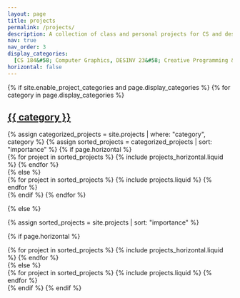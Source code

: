 ```yaml
---
layout: page
title: projects
permalink: /projects/
description: A collection of class and personal projects for CS and design. After taking DESINV 22 (Prototyping and Fabrication) @ UC Berkeley, I discovered that I enjoy design (primarily prototyping). I've completed Berkeley's Certificate in Design Innovation and SCET's Certificate in Entrepreneurship & Technology and hope to get more involved with human-centered interaction research and robotics. In the meantime, my goal is to one day own my personal 3D printer and laser cutter (Glowforge 👀) in my home.
nav: true
nav_order: 3
display_categories:
  [CS 184&#58; Computer Graphics, DESINV 23&#58; Creative Programming & Electronics, DESINV 22&#58; Prototyping & Fabrication, Design, UI/UX]
horizontal: false
---
```


<!-- pages/projects.md -->
<div class="projects">
{% if site.enable_project_categories and page.display_categories %}
  <!-- Display categorized projects -->
  {% for category in page.display_categories %}
  <a id="{{ category }}" href=".#{{ category }}">
    <h2 class="category">{{ category }}</h2>
  </a>
  {% assign categorized_projects = site.projects | where: "category", category %}
  {% assign sorted_projects = categorized_projects | sort: "importance" %}
  <!-- Generate cards for each project -->
  {% if page.horizontal %}
  <div class="container">
    <div class="row row-cols-1 row-cols-md-2">
    {% for project in sorted_projects %}
      {% include projects_horizontal.liquid %}
    {% endfor %}
    </div>
  </div>
  {% else %}
  <div class="row row-cols-1 row-cols-md-3">
    {% for project in sorted_projects %}
      {% include projects.liquid %}
    {% endfor %}
  </div>
  {% endif %}
  {% endfor %}

{% else %}

<!-- Display projects without categories -->

{% assign sorted_projects = site.projects | sort: "importance" %}

  <!-- Generate cards for each project -->

{% if page.horizontal %}

  <div class="container">
    <div class="row row-cols-1 row-cols-md-2">
    {% for project in sorted_projects %}
      {% include projects_horizontal.liquid %}
    {% endfor %}
    </div>
  </div>
  {% else %}
  <div class="row row-cols-1 row-cols-md-3">
    {% for project in sorted_projects %}
      {% include projects.liquid %}
    {% endfor %}
  </div>
  {% endif %}
{% endif %}
</div>
